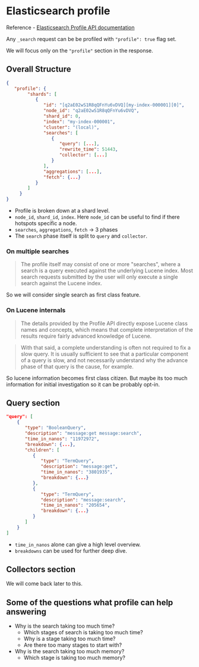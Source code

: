 # Elasticsearch profile

Reference - [Elasticsearch Profile API documentation](https://www.elastic.co/guide/en/elasticsearch/reference/current/search-profile.html)

Any `_search` request can be be profiled with `"profile": true` flag set.

We will focus only on the `"profile"` section in the response.

## Overall Structure


```json
{
   "profile": {
        "shards": [
           {
              "id": "[q2aE02wS1R8qQFnYu6vDVQ][my-index-000001][0]",  
              "node_id": "q2aE02wS1R8qQFnYu6vDVQ",
              "shard_id": 0,
              "index": "my-index-000001",
              "cluster": "(local)",             
              "searches": [
                 {
                    "query": [...],             
                    "rewrite_time": 51443,      
                    "collector": [...]          
                 }
              ],
              "aggregations": [...],            
              "fetch": {...}                    
           }
        ]
     }
}
```

- Profile is broken down at a shard level.
- `node_id`, `shard_id`, `index`. Here `node_id` can be useful to find if there hotspots specific a node.
- `searches`, `aggregations`, `fetch` -> 3 phases
- The `search` phase itself is split to `query` and `collector`.


### On multiple searches

> The profile itself may consist of one or more "searches", where a search is a query executed against the underlying Lucene index. Most search requests submitted by the user will only execute a single search against the Lucene index.

So we will consider single search as first class feature.


### On Lucene internals

> The details provided by the Profile API directly expose Lucene class names and concepts, which means that complete interpretation of the results require fairly advanced knowledge of Lucene. 

> With that said, a complete understanding is often not required to fix a slow query. It is usually sufficient to see that a particular component of a query is slow, and not necessarily understand why the advance phase of that query is the cause, for example.

So lucene information becomes first class citizen. But maybe its too much information for initial investigation so it can be probably opt-in.

## Query section

```json
"query": [
    {
       "type": "BooleanQuery",
       "description": "message:get message:search",
       "time_in_nanos": "11972972",
       "breakdown": {...},               
       "children": [
          {
             "type": "TermQuery",
             "description": "message:get",
             "time_in_nanos": "3801935",
             "breakdown": {...}
          },
          {
             "type": "TermQuery",
             "description": "message:search",
             "time_in_nanos": "205654",
             "breakdown": {...}
          }
       ]
    }
]
```


- `time_in_nanos` alone can give a high level overview.
- `breakdowns` can be used for further deep dive.


## Collectors section

We will come back later to this.


## Some of the questions what profile can help answering

- Why is the search taking too much time?
    - Which stages of search is taking too much time?
    - Why is a stage taking too much time?
    - Are there too many stages to start with?
- Why is the search taking too much memory? 
    - Which stage is taking too much memory?

